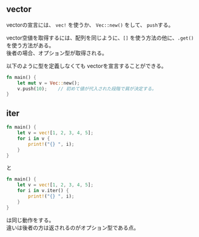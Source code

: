## vector
vectorの宣言には、 `vec!` を使うか、 `Vec::new()` をして、 `push`する。

vector空値を取得するには、配列を同じように、`[]` を使う方法の他に、`.get()` を使う方法がある。  
後者の場合、オプション型が取得される。


以下のように型を定義しなくても vectorを宣言することができる。

```rust
fn main() {
    let mut v = Vec::new();
    v.push(10);    // 初めて値が代入された段階で肩が決定する。
}
```

## iter
```rust
fn main() {
    let v = vec![1, 2, 3, 4, 5];
    for i in v {
        print!("{} ", i);
    }
}
```

と

```rust
fn main() {
    let v = vec![1, 2, 3, 4, 5];
    for i in v.iter() {
        print!("{} ", i);
    }
}
```

は同じ動作をする。  
違いは後者の方は返されるのがオプション型である点。

